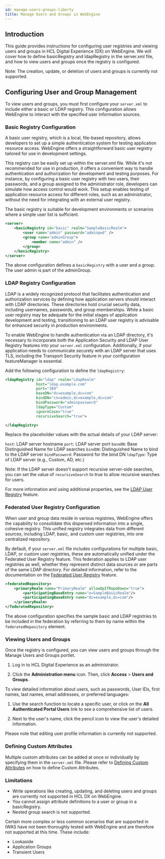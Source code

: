 ```yaml
---
id: manage-users-groups-liberty
title: Manage Users and Groups in WebEngine
---
```


## Introduction

This guide provides instructions for configuring user registries and viewing users and groups in HCL Digital Experience (DX) on WebEngine. We will cover how to define basicRegistry and ldapRegistry in the server.xml file, and how to view users and groups once the registry is configured.

Note: The creation, update, or deletion of users and groups is currently not supported. 

## Configuring User and Group Management

To view users and groups, you must first configure your `server.xml` to include either a basic or LDAP registry. This configuration allows WebEngine to interact with the specified user information sources.

### Basic Registry Configuration

A basic user registry, which is a local, file-based repository, allows developers to set up a simple authentication system for testing application resource access. WebEngine offers a straightforward basic user registry tailored for use in development settings.

This registry can be easily set up within the server.xml file. While it's not recommended for use in production, it offers a convenient way to handle authentication and authorization for development and testing purposes. For instance, by configuring a basic user registry with two users, their passwords, and a group assigned to the administrator role, developers can simulate how access control would work. This setup enables testing of application resource access for different roles, such as an administrator, without the need for integrating with an external user registry.

The basic registry is suitable for development environments or scenarios where a simple user list is sufficient.

```xml
<server>    
    <basicRegistry id="basic" realm="SampleBasicRealm">
        <user name="admin" password="adminpwd" />
        <group name="adminGroup">
            <member name="admin" />
        </group>
    </basicRegistry>
</server>
```

The above configuration defines a `basicRegistry` with a user and a group. The user admin is part of the adminGroup.


### LDAP Registry Configuration

LDAP is a widely recognized protocol that facilitates authentication and authorization services by defining how application servers should interact with LDAP directories. These directories hold crucial security data, including usernames, passwords, and group memberships. While a basic user registry may be adequate for the initial stages of application development and testing, transitioning to an LDAP user registry is advisable for enhanced security in production environments.

To enable WebEngine to handle authentication via an LDAP directory, it's necessary to incorporate both the Application Security and LDAP User Registry features into your `server.xml` configuration. Additionally, if your application needs to communicate securely with an LDAP server that uses TLS, including the Transport Security feature in your configuration featureManager is essential.

Add the following configuration to define the `ldapRegistry`:
```xml
<ldapRegistry id="ldap" realm="LdapRealm"
              host="ldap.example.com"
              port="389"
              baseDN="dc=example,dc=com"
              bindDN="cn=admin,dc=example,dc=com"
              bindPassword="adminpassword"
              ldapType="Custom"
              ignoreCase="true"
              recursiveSearch="true">

</ldapRegistry>
```

Replace the placeholder values with the actual details of your LDAP server:

`host`: LDAP server hostname
`port`: LDAP server port
`baseDN`: Base Distinguished Name for LDAP searches
`bindDN`: Distinguished Name to bind to the LDAP server
`bindPassword`: Password for the bind DN
`ldapType`: Type of LDAP server (e.g., Custom, AD, etc.)

Note: If the LDAP server doesn't support recursive server-side searches, you can set the value of `recursiveSearch` to true to allow recursive searches for users.

For more information and using additional properties, see the [LDAP User Registry](https://openliberty.io/docs/latest/reference/feature/ldapRegistry-3.0.html) feature.


### Federated User Registry Configuration

When user and group data reside in various registries, WebEngine offers the capability to consolidate this dispersed information into a single, cohesive registry. This unified registry integrates data from different sources, including LDAP, basic, and custom user registries, into one centralized repository.

By default, if your `server.xml` file includes configurations for multiple basic, LDAP, or custom user registries, these are automatically unified under the Federated User Registry feature. This federation applies to LDAP user registries as well, whether they represent distinct data sources or are parts of the same LDAP directory. For detailed information, refer to the documentation on the [Federated User Registry](https://openliberty.io/docs/latest/reference/feature/federatedRegistry-1.0.html) feature.

```xml
<federatedRepository>
    <primaryRealm name="PrimaryRealm" allowOpIfRepoDown="true">
        <participatingBaseEntry name="o=SampleBasicRealm"/>
        <participatingBaseEntry name="dc=example,dc=com"/>
    </primaryRealm>
</federatedRepository>
```
The above configuration specifies the sample basic and LDAP registries to be included in the federation by referring to them by name within the `federatedRepository` element.

### Viewing Users and Groups

Once the registry is configured, you can view users and groups through the Manage Users and Groups portlet.

1. Log in to HCL Digital Experience as an administrator.

2. Click the **Administration menu** icon. Then, click **Access** > **Users and Groups**.

To view detailed information about users, such as passwords, User IDs, first names, last names, email addresses, or preferred languages:

1. Use the search function to locate a specific user, or click on the **All Authenticated Portal Users** link to see a comprehensive list of users.

2. Next to the user's name, click the pencil icon to view the user's detailed information.

Please note that editing user profile information is currently not supported.

### Defining Custom Attributes

Multiple custom attributes can be added at once or individually by specifying them in the `server.xml` file. Please refer to [Defining Custom Attributes](./adding_custom_attributes.md) on how to define Custom Attributes.

### Limitations

- Write operations like creating, updating, and deleting users and groups are currently not supported in HCL DX on WebEngine.
- You cannot assign attribute definitions to a user or group in a basicRegistry.
- Nested group search is not supported.

Certain more complex or less common scenarios that are supported in tWAS have not been thoroughly tested with WebEngine and are therefore not supported at this time. These include:

- Lookaside
- Application Groups
- Transient Users
